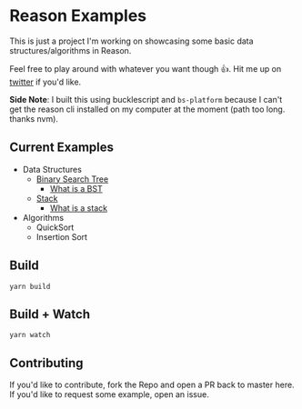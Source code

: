 # Reason Examples

This is just a project I'm working on showcasing some basic data structures/algorithms in Reason.

Feel free to play around with whatever you want though 👍. Hit me up on [twitter](https://twitter.com/jakedawkins) if you'd like.

**Side Note**: I built this using bucklescript and `bs-platform` because I can't get the reason cli installed on my computer at the moment (path too long. thanks nvm).

## Current Examples

- Data Structures
  - [Binary Search Tree](src/bst.re)
    - [What is a BST](https://medium.com/@JakeDawkins/what-is-a-binary-search-tree-2bfdc2bcba7b)
  - [Stack](src/stack.re)
    - [What is a stack](https://en.wikipedia.org/wiki/Stack_(abstract_data_type))
- Algorithms
  - QuickSort
  - Insertion Sort

## Build

```
yarn build
```

## Build + Watch

```
yarn watch
```

## Contributing

If you'd like to contribute, fork the Repo and open a PR back to master here. If you'd like to request some example, open an issue.